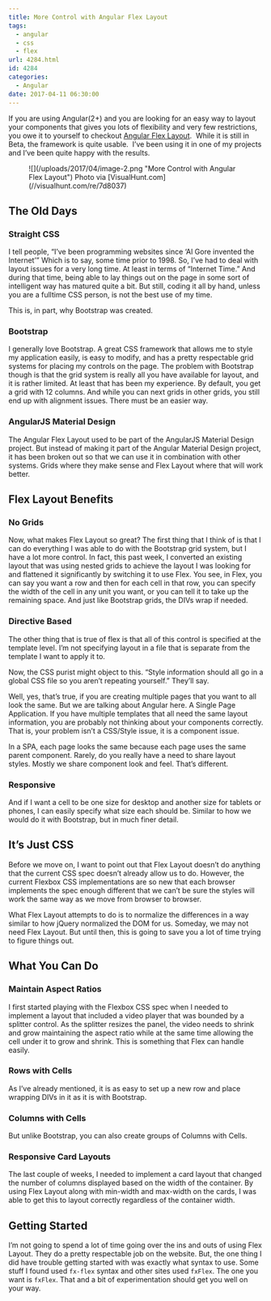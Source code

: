 ```yaml
---
title: More Control with Angular Flex Layout
tags:
  - angular
  - css
  - flex
url: 4284.html
id: 4284
categories:
  - Angular
date: 2017-04-11 06:30:00
---
```


If you are using Angular(2+) and you are looking for an easy way to layout your components that gives you lots of flexibility and very few restrictions, you owe it to yourself to checkout [Angular Flex Layout](//github.com/angular/flex-layout).  While it is still in Beta, the framework is quite usable.  I’ve been using it in one of my projects and I’ve been quite happy with the results.

<figure>![](/uploads/2017/04/image-2.png "More Control with Angular Flex Layout") Photo via [VisualHunt.com](//visualhunt.com/re/7d8037)</figure>

<!-- more -->

## The Old Days

### Straight CSS

I tell people, “I’ve been programming websites since ‘Al Gore invented the Internet’” Which is to say, some time prior to 1998. So, I’ve had to deal with layout issues for a very long time. At least in terms of “Internet Time.” And during that time, being able to lay things out on the page in some sort of intelligent way has matured quite a bit. But still, coding it all by hand, unless you are a fulltime CSS person, is not the best use of my time.

This is, in part, why Bootstrap was created.

### Bootstrap

I generally love Bootstrap. A great CSS framework that allows me to style my application easily, is easy to modify, and has a pretty respectable grid systems for placing my controls on the page. The problem with Bootstrap though is that the grid system is really all you have available for layout, and it is rather limited. At least that has been my experience. By default, you get a grid with 12 columns. And while you can next grids in other grids, you still end up with alignment issues. There must be an easier way.

### AngularJS Material Design

The Angular Flex Layout used to be part of the AngularJS Material Design project. But instead of making it part of the Angular Material Design project, it has been broken out so that we can use it in combination with other systems. Grids where they make sense and Flex Layout where that will work better.

## Flex Layout Benefits

### No Grids

Now, what makes Flex Layout so great? The first thing that I think of is that I can do everything I was able to do with the Bootstrap grid system, but I have a lot more control. In fact, this past week, I converted an existing layout that was using nested grids to achieve the layout I was looking for and flattened it significantly by switching it to use Flex. You see, in Flex, you can say you want a row and then for each cell in that row, you can specify the width of the cell in any unit you want, or you can tell it to take up the remaining space. And just like Bootstrap grids, the DIVs wrap if needed.

### Directive Based

The other thing that is true of flex is that all of this control is specified at the template level. I’m not specifying layout in a file that is separate from the template I want to apply it to.

Now, the CSS purist might object to this. “Style information should all go in a global CSS file so you aren’t repeating yourself.” They’ll say. 

Well, yes, that’s true, if you are creating multiple pages that you want to all look the same. But we are talking about Angular here. A Single Page Application. If you have multiple templates that all need the same layout information, you are probably not thinking about your components correctly. That is, your problem isn’t a CSS/Style issue, it is a component issue.

In a SPA, each page looks the same because each page uses the same parent component. Rarely, do you really have a need to share layout styles. Mostly we share component look and feel. That’s different.

### Responsive

And if I want a cell to be one size for desktop and another size for tablets or phones, I can easily specify what size each should be. Similar to how we would do it with Bootstrap, but in much finer detail.

## It’s Just CSS

Before we move on, I want to point out that Flex Layout doesn’t do anything that the current CSS spec doesn’t already allow us to do. However, the current Flexbox CSS implementations are so new that each browser implements the spec enough different that we can’t be sure the styles will work the same way as we move from browser to browser.

What Flex Layout attempts to do is to normalize the differences in a way similar to how jQuery normalized the DOM for us. Someday, we may not need Flex Layout. But until then, this is going to save you a lot of time trying to figure things out.

## What You Can Do

### Maintain Aspect Ratios

I first started playing with the Flexbox CSS spec when I needed to implement a layout that included a video player that was bounded by a splitter control. As the splitter resizes the panel, the video needs to shrink and grow maintaining the aspect ratio while at the same time allowing the cell under it to grow and shrink. This is something that Flex can handle easily.

### Rows with Cells

As I’ve already mentioned, it is as easy to set up a new row and place wrapping DIVs in it as it is with Bootstrap.

### Columns with Cells

But unlike Bootstrap, you can also create groups of Columns with Cells.

### Responsive Card Layouts

The last couple of weeks, I needed to implement a card layout that changed the number of columns displayed based on the width of the container. By using Flex Layout along with min-width and max-width on the cards, I was able to get this to layout correctly regardless of the container width.

## Getting Started

I’m not going to spend a lot of time going over the ins and outs of using Flex Layout. They do a pretty respectable job on the website. But, the one thing I did have trouble getting started with was exactly what syntax to use. Some stuff I found used `fx-flex` syntax and other sites used `fxFlex`. The one you want is `fxFlex`. That and a bit of experimentation should get you well on your way.
